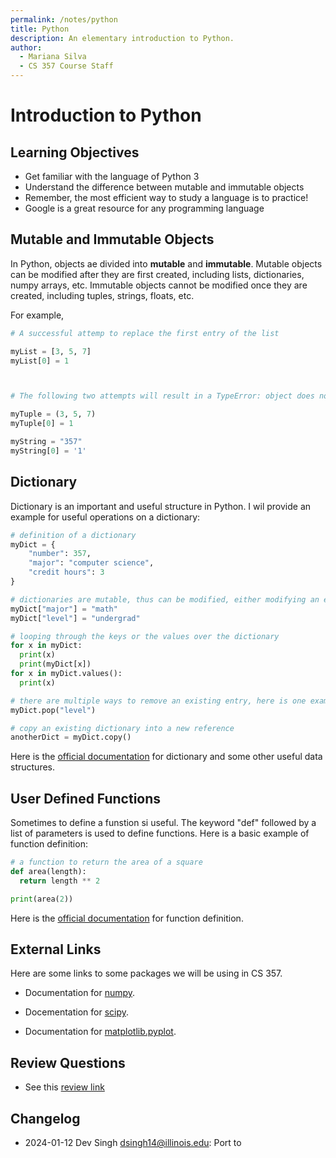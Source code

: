 ```yaml
---
permalink: /notes/python
title: Python
description: An elementary introduction to Python.
author:
  - Mariana Silva
  - CS 357 Course Staff
---
```


# Introduction to Python

## Learning Objectives

- Get familiar with the language of Python 3
- Understand the difference between mutable and immutable objects
- Remember, the most efficient way to study a language is to practice!
- Google is a great resource for any programming language

## Mutable and Immutable Objects

In Python, objects ae divided into **mutable** and **immutable**. Mutable objects can be modified after they are first created, including lists, dictionaries, numpy arrays, etc. Immutable objects cannot be modified once they are created, including tuples, strings, floats, etc.

For example,

```python
# A successful attemp to replace the first entry of the list

myList = [3, 5, 7]
myList[0] = 1



# The following two attempts will result in a TypeError: object does not suppoer item assignment

myTuple = (3, 5, 7)
myTuple[0] = 1

myString = "357"
myString[0] = '1'
```

## Dictionary

Dictionary is an important and useful structure in Python. I wil provide an example for useful operations on a dictionary:

```python
# definition of a dictionary
myDict = {
    "number": 357,
    "major": "computer science",
    "credit hours": 3
}

# dictionaries are mutable, thus can be modified, either modifying an existing value or creating a new key
myDict["major"] = "math"
myDict["level"] = "undergrad"

# looping through the keys or the values over the dictionary
for x in myDict:
  print(x)
  print(myDict[x])
for x in myDict.values():
  print(x)

# there are multiple ways to remove an existing entry, here is one example
myDict.pop("level")

# copy an existing dictionary into a new reference
anotherDict = myDict.copy()
```

Here is the [official documentation](https://docs.python.org/3/tutorial/datastructures.html#dictionaries) for dictionary and some other useful data structures.

## User Defined Functions

Sometimes to define a funstion si useful. The keyword "def" followed by a list of parameters is used to define functions. Here is a basic example of function definition:

```python
# a function to return the area of a square
def area(length):
  return length ** 2

print(area(2))
```

Here is the [official documentation](https://docs.python.org/3.8/tutorial/controlflow.html#defining-functions) for function definition.

## External Links

Here are some links to some packages we will be using in CS 357.

- Documentation for [numpy](https://numpy.org/doc/stable/).

- Docementation for [scipy](https://docs.scipy.org/doc/scipy/reference/).

- Documentation for [matplotlib.pyplot](https://matplotlib.org/api/_as_gen/matplotlib.pyplot.html#module-matplotlib.pyplot).

## Review Questions

- See this [review link](/cs357/fa2020/reviews/rev-2-python.html)

## Changelog

- 2024-01-12 Dev Singh dsingh14@illinois.edu: Port to
